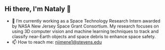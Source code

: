 ## Hi there, I'm Nataly 👋

- 🔭 I’m currently working as a Space Technology Research Intern awarded by NASA New Jersey Space Grant Consortium. My research focuses on using 3D computer vision and machine learning techniques to track and classify near-Earth objects and space debris to enhance space safety.  
- 📫 How to reach me: njimene1@stevens.edu

<!--**natalyjc/natalyjc** is a ✨ _special_ ✨ repository because its `README.md` (this file) appears on your GitHub profile.

Here are some ideas to get you started:

- 🔭 I’m currently working on ...
- 🌱 I’m currently learning ...
- 👯 I’m looking to collaborate on ...
- 🤔 I’m looking for help with ...
- 💬 Ask me about ...
- 📫 How to reach me: ...
- 😄 Pronouns: ...
- ⚡ Fun fact: ...
--!>
